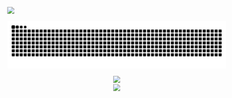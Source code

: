 ![](https://readme-typing-svg.demolab.com?font=Fira+Code&pause=1000&width=435&lines=Hi+there+is+chronicle12345/undercat👋)

![](https://raw.githubusercontent.com/chronicle12345/chronicle12345/refs/heads/output/github-contribution-grid-snake.svg)

<div align="center"><img width="800" src="https://github-readme-activity-graph.vercel.app/graph?username=chronicle12345&theme=github-compact&hide_border=true&area=true" /></div>


<div align="center">
  <img width="400" src="https://github-readme-stats.vercel.app/api?username=chronicle12345&theme=transparent&include_all_commits=true&show_icons=true&hide_title=true&hide_border=true" />
<!--   <img src="https://github-readme-stats.vercel.app/api?username=chronicle12345&hide_title=true&hide_border=true&show_icons=trueline_height=21&text_color=000&icon_color=000&bg_color=0,ea6161,ffc64d,fffc4d,52fa5a&theme=graywhite" /> -->
<!--   <img src="https://github-readme-stats.vercel.app/api/top-langs/?username=chronicle12345&hide_title=true&hide_border=true&layout=compact&langs_count=6&text_color=000&icon_color=fff&bg_color=0,52fa5a,4dfcff,c64dff&theme=graywhite" />  -->
</div>

